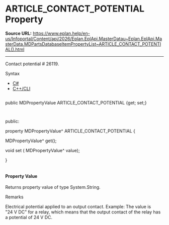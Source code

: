 # ARTICLE_CONTACT_POTENTIAL Property

**Source URL:** https://www.eplan.help/en-us/Infoportal/Content/api/2026/Eplan.EplApi.MasterDatau~Eplan.EplApi.MasterData.MDPartsDatabaseItemPropertyList~ARTICLE_CONTACT_POTENTIAL().html

---

Contact potential # 26119.

Syntax

- [C#](#i-syntax-CS)
- [C++/CLI](#i-syntax-CPP2005)

```
```
public MDPropertyValue ARTICLE_CONTACT_POTENTIAL {get; set;}
```
```

```
```
public:

property MDPropertyValue^ ARTICLE_CONTACT_POTENTIAL {

   MDPropertyValue^ get();

   void set (    MDPropertyValue^ value);

}
```
```

#### Property Value

Returns property value of type System.String.

Remarks

Electrical potential applied to an output contact. Example: The value is "24 V DC" for a relay, which means that the output contact of the relay has a potential of 24 V DC.
